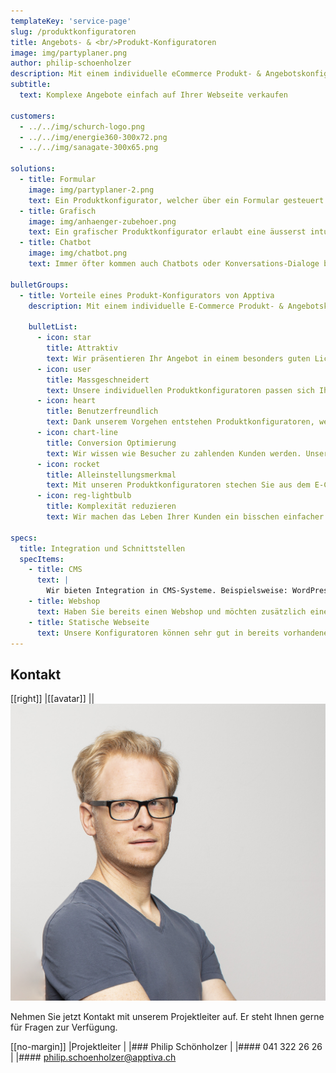 ```yaml
---
templateKey: 'service-page'
slug: /produktkonfiguratoren
title: Angebots- & <br/>Produkt-Konfiguratoren
image: img/partyplaner.png
author: philip-schoenholzer
description: Mit einem individuelle eCommerce Produkt- & Angebotskonfigurator verkaufen Sie komplexe Angebote einfach auf Ihrer Webseite oder in Ihrem Webshop.
subtitle:
  text: Komplexe Angebote einfach auf Ihrer Webseite verkaufen

customers:
  - ../../img/schurch-logo.png
  - ../../img/energie360-300x72.png
  - ../../img/sanagate-300x65.png

solutions:
  - title: Formular
    image: img/partyplaner-2.png
    text: Ein Produktkonfigurator, welcher über ein Formular gesteuert wird, ist der Klassiker unter den Produktkonfiguratoren. Dieser eignet sich besonders für mobile Geräte, sowie eine Bedienung über die Tastatur.
  - title: Grafisch
    image: img/anhaenger-zubehoer.png
    text: Ein grafischer Produktkonfigurator erlaubt eine äusserst intuitive und attraktive Lösung. Diese eignen sich besonders um visuelle Eigenheiten der Produkte zu vermitteln.
  - title: Chatbot
    image: img/chatbot.png
    text: Immer öfter kommen auch Chatbots oder Konversations-Dialoge bei der Produktkonfiguration zum Einsatz. Dies ist eine modern und von Anwendern gern genutzte Möglichkeit ein Produkt zu konfigurieren.

bulletGroups:
  - title: Vorteile eines Produkt-Konfigurators von Apptiva
    description: Mit einem individuelle E-Commerce Produkt- & Angebotskonfigurator verkaufen Sie komplexe Angebote einfach auf Ihrer Webseite oder in Ihrem Webshop.

    bulletList:
      - icon: star
        title: Attraktiv
        text: Wir präsentieren Ihr Angebot in einem besonders guten Licht. Mit einer attraktiven Präsentation wird ein Produkt hochwertiger eingestuft.
      - icon: user
        title: Massgeschneidert
        text: Unsere individuellen Produktkonfiguratoren passen sich Ihrem Angebot an und nicht umgekehrt.
      - icon: heart
        title: Benutzerfreundlich
        text: Dank unserem Vorgehen entstehen Produktkonfiguratoren, welche ein einfaches und benutzerfreundliches Einkaufserlebnisses bieten.
      - icon: chart-line
        title: Conversion Optimierung
        text: Wir wissen wie Besucher zu zahlenden Kunden werden. Unsere Produktkonfiguratoren lassen ein niederschwelliges Einkaufen zu.
      - icon: rocket
        title: Alleinstellungsmerkmal
        text: Mit unseren Produktkonfiguratoren stechen Sie aus dem E-Commerce-Jungle heraus. Seien Sie der Konkurrenz eine Nasenspitze voraus.
      - icon: reg-lightbulb
        title: Komplexität reduzieren
        text: Wir machen das Leben Ihrer Kunden ein bisschen einfacher und erhöhen gleichzeitig Ihren Umsatz.

specs:
  title: Integration und Schnittstellen
  specItems:
    - title: CMS
      text: |
        Wir bieten Integration in CMS-Systeme. Beispielsweise: WordPress, Drupal, TYPO3 und viele weitere.
    - title: Webshop
      text: Haben Sie bereits einen Webshop und möchten zusätzlich einen Konfigurator anbieten? Kein Problem. Wir unterstützen die meisten Shops.
    - title: Statische Webseite
      text: Unsere Konfiguratoren können sehr gut in bereits vorhandene statische Webseiten integriert werden.
---
```


## Kontakt

[[right]]
|[[avatar]]
||![Philip Schönholzer](../data/employees/images/philip-schoenholzer.jpg)

Nehmen Sie jetzt Kontakt mit unserem Projektleiter auf.
Er steht Ihnen gerne für Fragen zur Verfügung.

[[no-margin]]
|Projektleiter
|
|### Philip Schönholzer
|
|#### 041 322 26 26
|
|#### [philip.schoenholzer@apptiva.ch](mailto:philip.schoenholzer@apptiva.ch)
